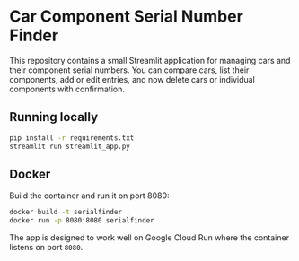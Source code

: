 # Car Component Serial Number Finder

This repository contains a small Streamlit application for managing cars and their component serial numbers.
You can compare cars, list their components, add or edit entries, and now delete cars or individual components with confirmation.


## Running locally

```bash
pip install -r requirements.txt
streamlit run streamlit_app.py
```

## Docker

Build the container and run it on port 8080:

```bash
docker build -t serialfinder .
docker run -p 8080:8080 serialfinder
```

The app is designed to work well on Google Cloud Run where the container listens on port `8080`.
